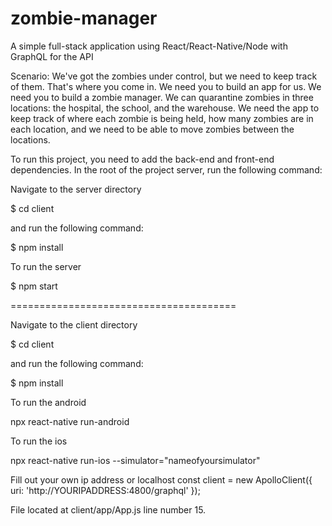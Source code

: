 # zombie-manager
A simple full-stack application using React/React-Native/Node with GraphQL for the API 

Scenario:
We've got the zombies under control, but we need to keep track of them. That's where you come in. We need you to build an app for us. We need you to build a zombie manager. We can quarantine zombies in three locations: the hospital, the school, and the warehouse. We need the app to keep track of where each zombie is being held, how many zombies are in each location, and we need to be able to move zombies between the locations.


To run this project, you need to add the back-end and front-end dependencies. In the root of the project server, run the following command:

Navigate to the server directory

$ cd client

and run the following command:

$ npm install

To run the server

$ npm start

=======================================

Navigate to the client directory

$ cd client

and run the following command:

$ npm install

To run the android

npx react-native run-android

To run the ios

npx react-native run-ios --simulator="nameofyoursimulator"

Fill out your own ip address or localhost
const client = new ApolloClient({ uri: 'http://YOURIPADDRESS:4800/graphql' });

File located at client/app/App.js line number 15.
